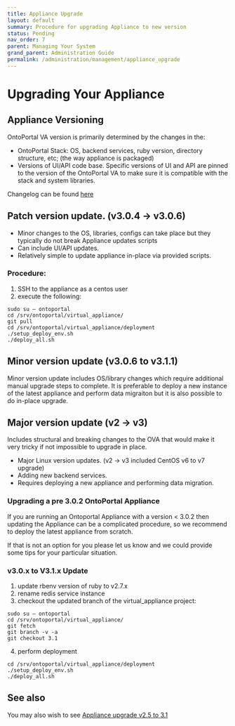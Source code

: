 ```yaml
---
title: Appliance Upgrade
layout: default
summary: Procedure for upgrading Appliance to new version
status: Pending
nav_order: 7
parent: Managing Your System
grand_parent: Administration Guide
permalink: /administration/management/appliance_upgrade
---
```

# Upgrading Your Appliance

## Appliance Versioning

OntoPortal VA version is primarily determined by the changes in the:
 - OntoPortal Stack: OS, backend services, ruby version, directory structure, etc; (the way appliance is packaged)
 - Versions of UI/API code base.
Specific versions of UI and API are pinned to the version of the OntoPortal VA to make sure it is compatible with the stack and system libraries.

Changelog can be found [here](https://github.com/ncbo/virtual_appliance/blob/main/CHANGELOG.md)

## Patch version update. (v3.0.4 -> v3.0.6)

  - Minor changes to the OS, libraries, configs can take place but they typically do not break Appliance updates scripts   
  - Can include UI/API updates.  
  - Relatively simple to update appliance in-place via provided scripts. 

### Procedure:
1. SSH to the appliance as a centos user 
2. execute the following:

```
sudo su – ontoportal
cd /srv/ontoportal/virtual_appliance/
git pull
cd /srv/ontoportal/virtual_appliance/deployment
./setup_deploy_env.sh
./deploy_all.sh
```

## Minor version update (v3.0.6 to v3.1.1)

Minor version update includes OS/library changes which require additional manual upgrade steps to complete.  It is preferable to deploy a new instance of the latest appliance and perform data migraiton but it is also possible to do in-place upgrade.

## Major version update (v2 -> v3)

Includes structural and breaking changes to the OVA that would make it very tricky if not impossible to upgrade in place.
 - Major Linux version updates. (v2 -> v3 included CentOS v6 to v7 upgrade)
 - Adding new backend services.
 - Requires deploying a new appliance and performing data migration.


### Upgrading a pre 3.0.2 OntoPortal Appliance

If you are running an Ontoportal Appliance with a version < 3.0.2 
then updating the Appliance can be a complicated procedure, 
so we recommend to deploy the latest appliance from scratch.  

If that is not an option for you please let us know and we could provide some tips
for your particular situation.

### v3.0.x to V3.1.x Update
1. update rbenv version of ruby to v2.7.x
2. rename redis service instance
3. checkout the updated branch of the virtual_appliance project:
```
sudo su – ontoportal
cd /srv/ontoportal/virtual_appliance/
git fetch
git branch -v -a
git checkout 3.1
```
4. perform deployment
```
cd /srv/ontoportal/virtual_appliance/deployment
./setup_deploy_env.sh
./deploy_all.sh
```

## See also

You may also wish to see [Appliance upgrade v2.5 to 3.1](../appliance_upgrade_v25_to_31)


